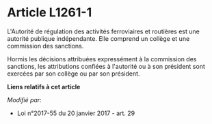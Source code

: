 # Article L1261-1

L'Autorité de régulation des activités ferroviaires et routières est une autorité publique indépendante. Elle comprend un
collège et une commission des sanctions. 

Hormis les décisions attribuées expressément à la commission des sanctions, les attributions confiées à l'autorité ou à son
président sont exercées par son collège ou par son président.

**Liens relatifs à cet article**

_Modifié par_:

  - Loi n°2017-55 du 20 janvier 2017 - art. 29
